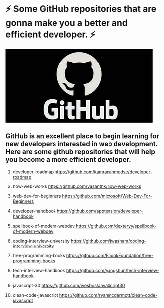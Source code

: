 # ⚡ Some GitHub repositories that are gonna make you a better and efficient developer. ⚡

![banner](banner.jpg)

## GitHub is an excellent place to begin learning for new developers interested in web development. Here are some github repositories that will help you become a more efficient developer.

1. developer-roadmap
   https://github.com/kamranahmedse/developer-roadmap

2. how-web-works
   https://github.com/vasanthk/how-web-works

3. web-dev-for-beginners
   https://github.com/microsoft/Web-Dev-For-Beginners

4. developer-handbook
   https://github.com/apptension/developer-handbook

5. spellbook-of-modern-webdev
   https://github.com/dexteryy/spellbook-of-modern-webdev

6. coding-interview-university
   https://github.com/jwasham/coding-interview-university

7. free-programming-books
   https://github.com/EbookFoundation/free-programming-books

8. tech-interview-handbook
   https://github.com/yangshun/tech-interview-handbook

9.  javascript-30
    https://github.com/wesbos/JavaScript30

10. clean-code-javascript
    https://github.com/ryanmcdermott/clean-code-javascript
